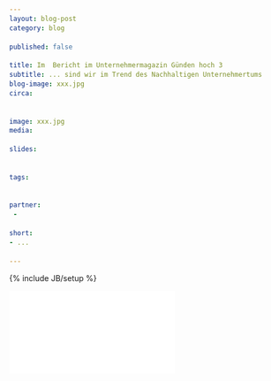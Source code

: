 ```yaml
---
layout: blog-post
category: blog

published: false

title: Im  Bericht im Unternehmermagazin Günden hoch 3 
subtitle: ... sind wir im Trend des Nachhaltigen Unternehmertums 
blog-image: xxx.jpg
circa: 


image: xxx.jpg
media: 

slides:


tags:


partner:
 - 

short: 
- ...

---
```



{% include JB/setup %}


![artikel](/files/2012-11-14-gruenden-hoch-3.pdf "artikel")


